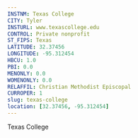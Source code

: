```yaml
---
INSTNM: Texas College
CITY: Tyler
INSTURL: www.texascollege.edu
CONTROL: Private nonprofit
ST_FIPS: Texas
LATITUDE: 32.37456
LONGITUDE: -95.312454
HBCU: 1.0
PBI: 0.0
MENONLY: 0.0
WOMENONLY: 0.0
RELAFFIL: Christian Methodist Episcopal
CURROPER: 1
slug: texas-college
location: [32.37456, -95.312454]
---
```

Texas College